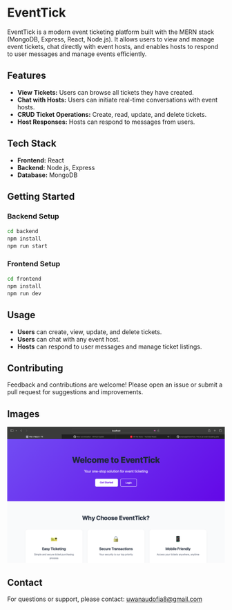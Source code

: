 # EventTick

EventTick is a modern event ticketing platform built with the MERN stack (MongoDB, Express, React, Node.js). It allows users to view and manage event tickets, chat directly with event hosts, and enables hosts to respond to user messages and manage events efficiently.

## Features

- **View Tickets:** Users can browse all tickets they have created.
- **Chat with Hosts:** Users can initiate real-time conversations with event hosts.
- **CRUD Ticket Operations:** Create, read, update, and delete tickets.
- **Host Responses:** Hosts can respond to messages from users.

## Tech Stack

- **Frontend:** React
- **Backend:** Node.js, Express
- **Database:** MongoDB

## Getting Started

### Backend Setup

```bash
cd backend
npm install
npm run start
```

### Frontend Setup

```bash
cd frontend
npm install
npm run dev
```

## Usage

- **Users** can create, view, update, and delete tickets.
- **Users** can chat with any event host.
- **Hosts** can respond to user messages and manage ticket listings.

## Contributing

Feedback and contributions are welcome! Please open an issue or submit a pull request for suggestions and improvements.

## Images
![Homepage](images/Screenshot%202025-05-17%20at%2021.23.53.png)


## Contact

For questions or support, please contact: [uwanaudofia8@gmail.com](mailto:uwanaudofia8@gmail.com)
